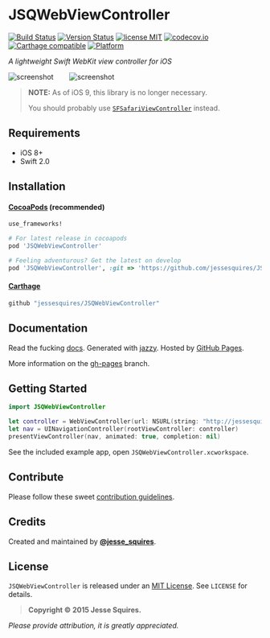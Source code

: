 # JSQWebViewController

[![Build Status](https://secure.travis-ci.org/jessesquires/JSQWebViewController.svg)](http://travis-ci.org/jessesquires/JSQWebViewController) [![Version Status](https://img.shields.io/cocoapods/v/JSQWebViewController.svg)][podLink] [![license MIT](https://img.shields.io/cocoapods/l/JSQWebViewController.svg)][mitLink] [![codecov.io](https://img.shields.io/codecov/c/github/jessesquires/JSQWebViewController.svg)](http://codecov.io/github/jessesquires/JSQWebViewController) [![Carthage compatible](https://img.shields.io/badge/Carthage-compatible-4BC51D.svg?style=flat)](https://github.com/Carthage/Carthage) [![Platform](https://img.shields.io/cocoapods/p/JSQWebViewController.svg)][docsLink]

*A lightweight Swift WebKit view controller for iOS*

![screenshot](https://raw.githubusercontent.com/jessesquires/JSQWebViewController/develop/screenshot_0.png)
&nbsp;&nbsp;&nbsp;&nbsp;&nbsp;&nbsp;
![screenshot](https://raw.githubusercontent.com/jessesquires/JSQWebViewController/develop/screenshot_1.png)

> **NOTE:** As of iOS 9, this library is no longer necessary. 
>
> You should probably use [`SFSafariViewController`](https://developer.apple.com/library/prerelease/ios/documentation/SafariServices/Reference/SFSafariViewController_Ref/index.html) instead.

## Requirements

* iOS 8+
* Swift 2.0

## Installation

#### [CocoaPods](http://cocoapods.org) (recommended)

````ruby
use_frameworks!

# For latest release in cocoapods
pod 'JSQWebViewController'

# Feeling adventurous? Get the latest on develop
pod 'JSQWebViewController', :git => 'https://github.com/jessesquires/JSQWebViewController.git', :branch => 'develop'
````

#### [Carthage](https://github.com/Carthage/Carthage)

````bash
github "jessesquires/JSQWebViewController"
````

## Documentation

Read the fucking [docs][docsLink]. Generated with [jazzy](https://github.com/realm/jazzy). Hosted by [GitHub Pages](https://pages.github.com).

More information on the [gh-pages](https://github.com/jessesquires/JSQWebViewController/tree/gh-pages) branch.


## Getting Started

````swift
import JSQWebViewController

let controller = WebViewController(url: NSURL(string: "http://jessesquires.com")!)
let nav = UINavigationController(rootViewController: controller)
presentViewController(nav, animated: true, completion: nil)
````

See the included example app, open `JSQWebViewController.xcworkspace`.

## Contribute

Please follow these sweet [contribution guidelines](https://github.com/jessesquires/HowToContribute).

## Credits

Created and maintained by [**@jesse_squires**](https://twitter.com/jesse_squires).

## License

`JSQWebViewController` is released under an [MIT License][mitLink]. See `LICENSE` for details.

>**Copyright &copy; 2015 Jesse Squires.**

*Please provide attribution, it is greatly appreciated.*

[mitLink]:http://opensource.org/licenses/MIT
[docsLink]:http://www.jessesquires.com/JSQWebViewController
[podLink]:https://cocoapods.org/pods/JSQWebViewController
